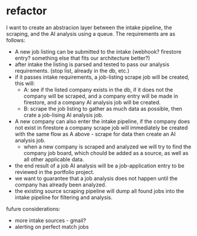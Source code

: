 # refactor

I want to create an abstracion layer between the intake pipeline, the scraping, and the AI analysis using a queue. The requirements are as follows:

- A new job listing can be submitted to the intake (webhook? firestore entry? something else that fits our architecture better?)
- after intake the listing is parsed and tested to pass our analysis requirements. (stop list, already in the db, etc.)
- if it passes intake requirements, a job-listing scrape job will be created, this will:
  - A: see if the listed company exists in the db, if it does not the company will be scraped, and a company entry will be made in firestore, and a company AI analysis job will be created.
  - B: scrape the job listing to gather as much data as possible, then crate a job-lising AI analysis job.
- A new company can also enter the intake pipeline, if the company does not exist in firestore a company scrape job will immediately be created with the same flow as A above - scrape for data then create an AI analysis job.
  - when a new company is scraped and analyzed we will try to find the company job board, which chould be added as a source, as well as all other applicable data.
- the end result of a job AI analysis will be a job-application entry to be reviewed in the portfolio project.
- we want to guarantee that a job analysis does not happen until the company has already been analyzed.
- the existing source scraping pipeline will dump all found jobs into the intake pipeline for filtering and analysis.

fufure considerations:
 - more intake sources - gmail?
 - alerting on perfect match jobs
